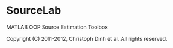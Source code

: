 # SourceLab
MATLAB OOP Source Estimation Toolbox

Copyright (C) 2011-2012, Christoph Dinh et al. All rights reserved.
